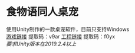 # 食物语同人桌宠
使用Unity制作的一款桌宠软件，目前只支持Windows  
[游戏链接](https://pan.baidu.com/s/1m8TzjN9EiEES3hmm9eS13w)  提取码：v9ar
[工程链接](https://pan.baidu.com/s/1QjZSMRaDPjymlJB7GvcuQQ)  提取码：f0yx  
*要求Unity版本在2019.2.4以上*
